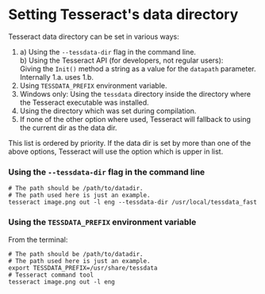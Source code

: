 # Setting Tesseract's data directory

Tesseract data directory can be set in various ways:

 1. a) Using the `--tessdata-dir` flag in the command line.\
    b) Using the Tesseract API (for developers, not regular users):\
       Giving the `Init()` method a string as a value for the `datapath` parameter.\
       Internally 1.a. uses 1.b.  
 2. Using `TESSDATA_PREFIX` environment variable.
 3. Windows only: Using the `tessdata` directory inside the directory where the Tesseract executable was installed.
 4. Using the directory which was set during compilation.
 5. If none of the other option where used, Tesseract will fallback to using the current dir as the data dir.
 

This list is ordered by priority. If the data dir is set by more than one of the above options, Tesseract will use the option which is upper in list.




### Using the `--tessdata-dir` flag in the command line

```
# The path should be /path/to/datadir. 
# The path used here is just an example. 
tesseract image.png out -l eng --tessdata-dir /usr/local/tessdata_fast
```

### Using the `TESSDATA_PREFIX` environment variable

From the terminal:

 
```
# The path should be /path/to/datadir. 
# The path used here is just an example. 
export TESSDATA_PREFIX=/usr/share/tessdata
# Tesseract command tool 
tesseract image.png out -l eng
```
